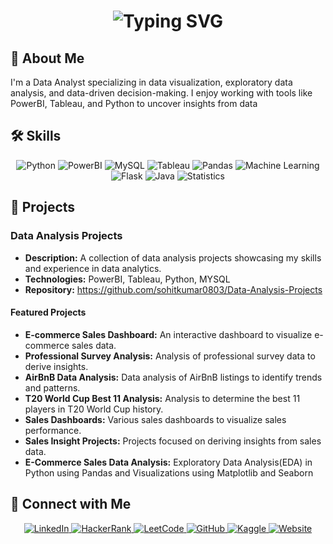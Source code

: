 <!-- # Hi there, I'm Sohit 👋 -->

<div align="center">
  <h1>
    <img src="https://readme-typing-svg.demolab.com?font=Fira+Code&weight=500&size=25&pause=100&color=33FF33&center=true&vCenter=true&width=435&lines=Hey..+I'm+Sohit👋;Welcome+to+my+GitHub+Profile!" alt="Typing SVG"/>
  </h1>
</div>


## 🚀 About Me
I'm a Data Analyst specializing in data visualization, exploratory data analysis, and data-driven decision-making. I enjoy working with tools like PowerBI, Tableau, and Python to uncover insights from data

## 🛠️ Skills
<div align="center">
  <img src="https://img.shields.io/badge/Python-3776AB?style=for-the-badge&logo=python&logoColor=white" alt="Python" />
  <img src="https://img.shields.io/badge/PowerBI-F2C811?style=for-the-badge&logo=powerbi&logoColor=black" alt="PowerBI" />
  <img src="https://img.shields.io/badge/MySQL-4479A1?style=for-the-badge&logo=mysql&logoColor=white" alt="MySQL" />
  <img src="https://img.shields.io/badge/Tableau-E97627?style=for-the-badge&logo=tableau&logoColor=white" alt="Tableau" />
  <img src="https://img.shields.io/badge/Pandas-150458?style=for-the-badge&logo=pandas&logoColor=white" alt="Pandas" />
  <img src="https://img.shields.io/badge/Machine%20Learning-FF6F00?style=for-the-badge&logo=machine-learning&logoColor=white" alt="Machine Learning" />
  <img src="https://img.shields.io/badge/Flask-000000?style=for-the-badge&logo=Flask&logoColor=white" alt="Flask" />
  <img src="https://img.shields.io/badge/Java-ED8B00?style=for-the-badge&logo=openjdk&logoColor=white" alt="Java" />
  <img src="https://img.shields.io/badge/Statistics-009688?style=for-the-badge&logo=statistics&logoColor=white" alt="Statistics" />
</div>

<!-- ## 📈 GitHub Stats
<div align="center">
  <img src="https://github-readme-stats.vercel.app/api?username=sohitkumar0803&show_icons=true&theme=radical" alt="GitHub Stats"/>
</div> -->


## 📂 Projects

### Data Analysis Projects
- **Description:** A collection of data analysis projects showcasing my skills and experience in data analytics.
- **Technologies:** PowerBI, Tableau, Python, MYSQL
- **Repository:** <a href>https://github.com/sohitkumar0803/Data-Analysis-Projects</a>

#### Featured Projects
- **E-commerce Sales Dashboard:** An interactive dashboard to visualize e-commerce sales data.
- **Professional Survey Analysis:** Analysis of professional survey data to derive insights.
- **AirBnB Data Analysis:** Data analysis of AirBnB listings to identify trends and patterns.
- **T20 World Cup Best 11 Analysis:** Analysis to determine the best 11 players in T20 World Cup history.
- **Sales Dashboards:** Various sales dashboards to visualize sales performance.
- **Sales Insight Projects:** Projects focused on deriving insights from sales data.
- **E-Commerce Sales Data Analysis:** Exploratory Data Analysis(EDA) in Python using Pandas and Visualizations using Matplotlib and Seaborn


## 🔗 Connect with Me
<div align="center">
  <a href="https://www.linkedin.com/in/sohitkumar08/">
    <img src="https://img.shields.io/badge/LinkedIn-0077B5?style=for-the-badge&logo=linkedin&logoColor=white" alt="LinkedIn"/>
  </a>
  <a href="https://www.hackerrank.com/sohitmahato0803/">
    <img src="https://img.shields.io/badge/HackerRank-2EC866?style=for-the-badge&logo=hackerrank&logoColor=white" alt="HackerRank"/>
  </a>
  <a href="https://leetcode.com/sohitmahato0803/">
    <img src="https://img.shields.io/badge/LeetCode-FFA116?style=for-the-badge&logo=leetcode&logoColor=white" alt="LeetCode"/>
  </a>
  <a href="https://github.com/sohitkumar0803/">
    <img src="https://img.shields.io/badge/GitHub-181717?style=for-the-badge&logo=github&logoColor=white" alt="GitHub"/>
  </a>
  <a href="https://www.kaggle.com/sohitmahato/">
    <img src="https://img.shields.io/badge/Kaggle-20BEFF?style=for-the-badge&logo=kaggle&logoColor=white" alt="Kaggle"/>
  </a>
  <a href="https://sohit-portfolio.vercel.app/">
    <img src="https://img.shields.io/badge/Website-000000?style=for-the-badge&logo=Website&logoColor=white" alt="Website"/>
  </a>
</div>







<!--
**sohitkumar0803/sohitkumar0803** is a ✨ _special_ ✨ repository because its `README.md` (this file) appears on your GitHub profile.

Here are some ideas to get you started:

- 🔭 I’m currently working on ...
- 🌱 I’m currently learning ...
- 👯 I’m looking to collaborate on ...
- 🤔 I’m looking for help with ...
- 💬 Ask me about ...
- 📫 How to reach me: ...
- 😄 Pronouns: ...
- ⚡ Fun fact: ...
-->

